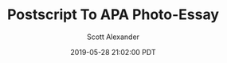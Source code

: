 ---
layout: podcast
title: "Postscript To APA Photo-Essay"
author: Scott Alexander
description: https://slatestarcodex.com/2019/05/28/postscript-to-apa-photo-essay/
date: 2019-05-28 21:02:00 PDT
length: 625265
duration: 156
guid: postscript-to-apa-photo-essay
---